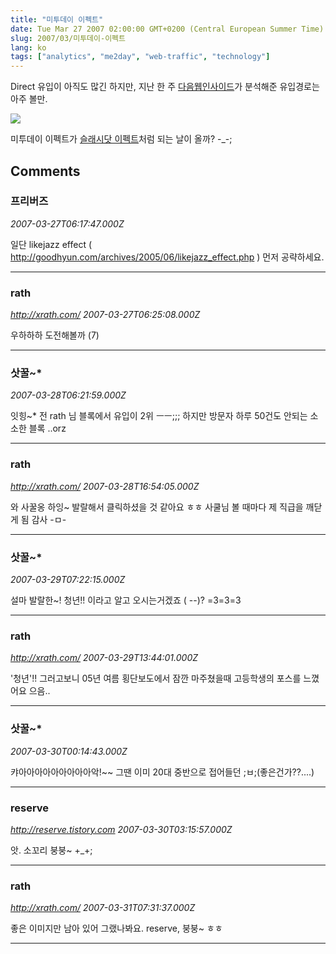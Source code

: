 ```yaml
---
title: "미투데이 이펙트"
date: Tue Mar 27 2007 02:00:00 GMT+0200 (Central European Summer Time)
slug: 2007/03/미투데이-이펙트
lang: ko
tags: ["analytics", "me2day", "web-traffic", "technology"]
---
```


Direct 유입이 아직도 많긴 하지만, 지난 한 주 [다음웹인사이드](http://inside.daum.net/)가 분석해준 유입경로는 아주 볼만.

![](/img/me2day_effect.jpg)

미투데이 이펙트가 [슬래시닷 이펙트](http://en.wikipedia.org/wiki/Slashdot_effect)처럼 되는 날이 올까? -_-;

## Comments

### 프리버즈
*2007-03-27T06:17:47.000Z*

일단 likejazz effect ( http://goodhyun.com/archives/2005/06/likejazz_effect.php ) 먼저 공략하세요.

---

### rath
*http://xrath.com/*
*2007-03-27T06:25:08.000Z*

우하하하 도전해볼까 (7)

---

### 삿꿀~*
*2007-03-28T06:21:59.000Z*

잇힝~* 전 rath 님 블록에서 유입이 2위 ㅡㅡ;;;
하지만 방문자 하루 50건도 안되는 소소한 블록 ..orz

---

### rath
*http://xrath.com/*
*2007-03-28T16:54:05.000Z*

와 사꿀옹 하잉~ 발랄해서 클릭하셨을 것 같아요 ㅎㅎ
사쿨님 볼 때마다 제 직급을 깨닫게 됨 감사 -ㅁ-

---

### 삿꿀~*
*2007-03-29T07:22:15.000Z*

설마 발랄한~! 청년!! 이라고 알고 오시는거겠죠 ( --)? =3=3=3

---

### rath
*http://xrath.com/*
*2007-03-29T13:44:01.000Z*

'청년'!! 그러고보니 05년 여름 횡단보도에서 잠깐 마주쳤을때 
고등학생의 포스를 느꼈어요 으음..

---

### 삿꿀~*
*2007-03-30T00:14:43.000Z*

캬아아아아아아아아아악!~~
그땐 이미 20대 중반으로 접어들던 ;ㅂ;(좋은건가??....)

---

### reserve
*http://reserve.tistory.com*
*2007-03-30T03:15:57.000Z*

앗. 소꼬리 붕붕~ +_+;

---

### rath
*http://xrath.com/*
*2007-03-31T07:31:37.000Z*

좋은 이미지만 남아 있어 그랬나봐요.
reserve, 붕붕~ ㅎㅎ

---
